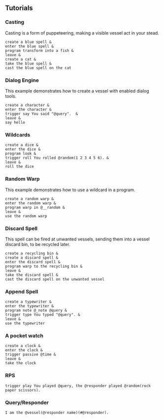 ## Tutorials

### Casting 
Casting is a form of puppeteering, making a visible vessel act in your stead.

```
create a blue spell &
enter the blue spell &
program transform into a fish &
leave &
create a cat &
take the blue spell &
cast the blue spell on the cat
```

### Dialog Engine

This example demonstrates how to create a vessel with enabled dialog tools.

```
create a character &
enter the character &
trigger say You said "@query".  &
leave &
say hello
```

### Wildcards

```
create a dice & 
enter the dice & 
program look & 
trigger roll You rolled @random(1 2 3 4 5 6). & 
leave & 
roll the dice
```

### Random Warp
This example demonstrates how to use a wildcard in a program.

```
create a random warp &
enter the random warp &
program warp in @__random &
leave &
use the random warp
```

### Discard Spell
This spell can be fired at unwanted vessels, sending them into a vessel discard bin, to be recycled later.  

```
create a recycling bin & 
create a discard spell & 
enter the discard spell & 
program warp to the recycling bin & 
leave & 
take the discard spell & 
cast the discard spell on the unwanted vessel
```

### Append Spell

```
create a typewriter &
enter the typewriter &
program note @_note @query &
trigger type You typed "@query". &
leave &
use the typewriter
```

### A pocket watch

```
create a clock &
enter the clock &
trigger passive @time &
leave &
take the clock
```

### RPS

```
trigger play You played @query, the @responder played @random(rock paper scissors).
```

### Query/Responder

```
I am the @vessel(@responder name)(#@responder).
```